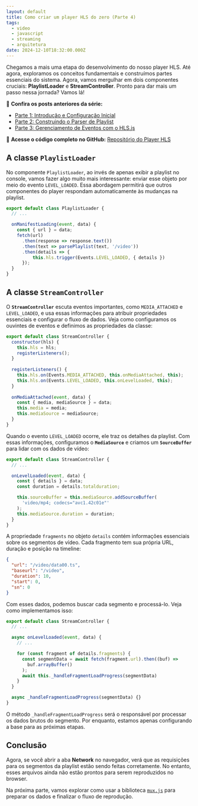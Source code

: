```yaml
---
layout: default
title: Como criar um player HLS do zero (Parte 4)
tags:
  - video
  - javascript
  - streaming
  - arquitetura
date: 2024-12-10T18:32:00.000Z
---
```

Chegamos a mais uma etapa do desenvolvimento do nosso player HLS. Até agora, exploramos os conceitos fundamentais e construímos partes essenciais do sistema. Agora, vamos mergulhar em dois componentes cruciais: **PlaylistLoader** e **StreamController**. Pronto para dar mais um passo nessa jornada? Vamos lá!

📖 **Confira os posts anteriores da série:**

* [Parte 1: Introdução e Configuração Inicial](/posts/como-criar-um-player-hls-do-zero-parte-1/)
* [Parte 2: Construindo o Parser de Playlist](/posts/como-criar-um-player-hls-do-zero-parte-2/)
* [Parte 3: Gerenciamento de Eventos com o HLS.js](/posts/como-criar-um-player-hls-do-zero-parte-3/)

📂 **Acesse o código completo no GitHub:** [Repositório do Player HLS](https://github.com/felipecesr/hls-player/tree/main)

## [](https://github.com/felipecesr/hls-player/tree/main)A classe `PlaylistLoader`

No componente `PlaylistLoader`, ao invés de apenas exibir a playlist no console, vamos fazer algo muito mais interessante: enviar esse objeto por meio do evento `LEVEL_LOADED`. Essa abordagem permitirá que outros componentes do player respondam automaticamente às mudanças na playlist.

```javascript
export default class PlaylistLoader {
  // ...

  onManifestLoading(event, data) {
    const { url } = data;
    fetch(url)
      .then(response => response.text())
      .then(text => parsePlaylist(text, '/video'))
      .then(details => {
	      this.hls.trigger(Events.LEVEL_LOADED, { details })
      });
  }
}
```

## [](<>)A classe `StreamController`

O **`StreamController`** escuta eventos importantes, como `MEDIA_ATTACHED` e `LEVEL_LOADED`, e usa essas informações para atribuir propriedades essenciais e configurar o fluxo de dados. Veja como configuramos os ouvintes de eventos e definimos as propriedades da classe:

```javascript
export default class StreamController {
  constructor(hls) {
    this.hls = hls;
    registerListeners();
  }
	
  registerListeners() {
    this.hls.on(Events.MEDIA_ATTACHED, this.onMediaAttached, this);
    this.hls.on(Events.LEVEL_LOADED, this.onLevelLoaded, this);
  }
  
  onMediaAttached(event, data) {
    const { media, mediaSource } = data;
    this.media = media;
    this.mediaSource = mediaSource;
  }
}
```

Quando o evento `LEVEL_LOADED` ocorre, ele traz os detalhes da playlist. Com essas informações, configuramos o **`MediaSource`** e criamos um **`SourceBuffer`** para lidar com os dados de vídeo:

```javascript
export default class StreamController {
  // ...

  onLevelLoaded(event, data) {
    const { details } = data;
    const duration = details.totalduration;

    this.sourceBuffer = this.mediaSource.addSourceBuffer(
      'video/mp4; codecs="avc1.42c01e"'
    );
    this.mediaSource.duration = duration;
  }
}
```

A propriedade `fragments` no objeto `details` contém informações essenciais sobre os segmentos de vídeo. Cada fragmento tem sua própria URL, duração e posição na timeline:

```json
{
  "url": "/video/data00.ts",
  "baseurl": "/video",
  "duration": 10,
  "start": 0,
  "sn": 0
}
```

Com esses dados, podemos buscar cada segmento e processá-lo. Veja como implementamos isso:

```javascript
export default class StreamController {
  // ...

  async onLevelLoaded(event, data) {
    // ...

    for (const fragment of details.fragments) {
      const segmentData = await fetch(fragment.url).then((buf) =>
        buf.arrayBuffer()
      );
      await this._handleFragmentLoadProgress(segmentData)
    }
  }

  async _handleFragmentLoadProgress(segmentData) {}
}
```

O método `_handleFragmentLoadProgress` será o responsável por processar os dados brutos do segmento. Por enquanto, estamos apenas configurando a base para as próximas etapas.

## Conclusão

Agora, se você abrir a aba **Network** no navegador, verá que as requisições para os segmentos da playlist estão sendo feitas corretamente. No entanto, esses arquivos ainda não estão prontos para serem reproduzidos no browser.

Na próxima parte, vamos explorar como usar a biblioteca [`mux.js`](https://github.com/videojs/mux.js) para preparar os dados e finalizar o fluxo de reprodução.
